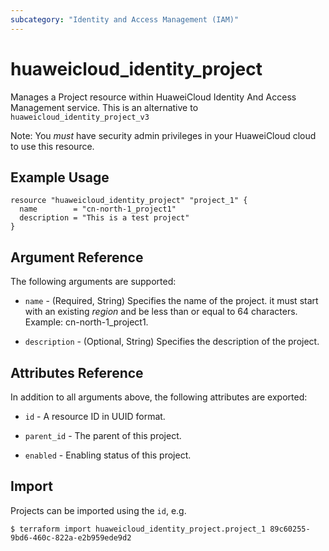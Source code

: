 ```yaml
---
subcategory: "Identity and Access Management (IAM)"
---
```


# huaweicloud\_identity\_project

Manages a Project resource within HuaweiCloud Identity And Access 
Management service. This is an alternative to `huaweicloud_identity_project_v3`

Note: You _must_ have security admin privileges in your HuaweiCloud 
cloud to use this resource.

## Example Usage

```hcl
resource "huaweicloud_identity_project" "project_1" {
  name        = "cn-north-1_project1"
  description = "This is a test project"
}
```

## Argument Reference

The following arguments are supported:

* `name` - (Required, String) Specifies the name of the project. it must start with
    an existing _region_ and be less than or equal to 64 characters.
    Example: cn-north-1_project1.

* `description` - (Optional, String) Specifies the description of the project.

## Attributes Reference

In addition to all arguments above, the following attributes are exported:

* `id` - A resource ID in UUID format.

* `parent_id` - The parent of this project.

* `enabled` - Enabling status of this project.

## Import

Projects can be imported using the `id`, e.g.

```
$ terraform import huaweicloud_identity_project.project_1 89c60255-9bd6-460c-822a-e2b959ede9d2
```
